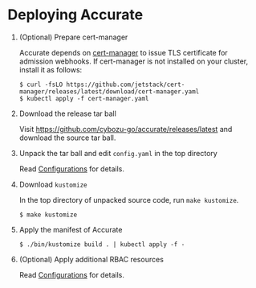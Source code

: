 # Deploying Accurate

1. (Optional) Prepare cert-manager

    Accurate depends on [cert-manager][] to issue TLS certificate for admission webhooks.
    If cert-manager is not installed on your cluster, install it as follows:

    ```console
    $ curl -fsLO https://github.com/jetstack/cert-manager/releases/latest/download/cert-manager.yaml
    $ kubectl apply -f cert-manager.yaml
    ```

2. Download the release tar ball

    Visit https://github.com/cybozu-go/accurate/releases/latest and download the source tar ball.

3. Unpack the tar ball and edit `config.yaml` in the top directory

    Read [Configurations](config.md) for details.

4. Download `kustomize`

    In the top directory of unpacked source code, run `make kustomize`.

    ```console
    $ make kustomize
    ```

5. Apply the manifest of Accurate

    ```console
    $ ./bin/kustomize build . | kubectl apply -f -
    ```

6. (Optional) Apply additional RBAC resources

    Read [Configurations](config.md) for details.

[cert-manager]: https://cert-manager.io/
